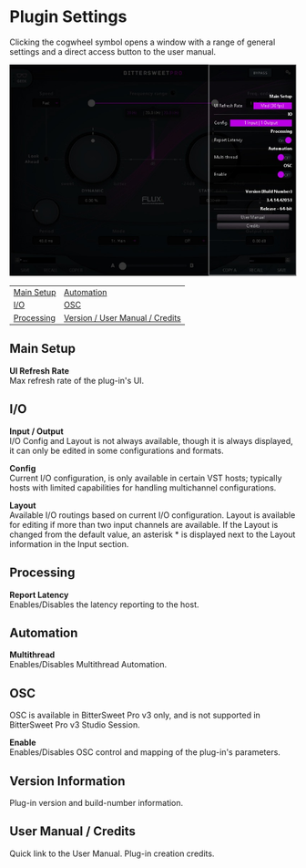 # Plugin Settings

Clicking the cogwheel symbol opens a window with a range of general settings and a direct access button to the user manual.

![](../include/bittersweet-pro_settings.jpg)

|                             |                                            |
|            ---              |                   ---                      |
|   [Main Setup](#main-setup) |   [Automation](#automation)                |
|   [I/O](#io)                |   [OSC](#osc)                              |   
|   [Processing](#processing) |   [Version / User Manual / Credits](#info) |


## Main Setup

**UI Refresh Rate**  
Max refresh rate of the plug-in's UI.

## I/O

**Input / Output**  
I/O Config and Layout is not always available, though it is always displayed, it can only be edited in some configurations and formats.

**Config**  
Current I/O configuration, is only available in certain VST hosts; typically hosts with limited capabilities for handling multichannel configurations.

**Layout**  
Available I/O routings based on current I/O configuration. Layout is available for editing if more than two input channels are available. If the Layout is changed from the default value, an asterisk * is displayed next to the Layout information in the Input section.

## Processing

**Report Latency**  
Enables/Disables the latency reporting to the host.

## Automation

**Multithread**  
Enables/Disables Multithread Automation.

## OSC

OSC is available in BitterSweet Pro v3 only, and is not supported in BitterSweet Pro v3 Studio Session.

**Enable**  
Enables/Disables OSC control and mapping of the plug-in's parameters.

## Version Information

Plug-in version and build-number information.

## User Manual / Credits

Quick link to the User Manual. Plug-in creation credits. 
